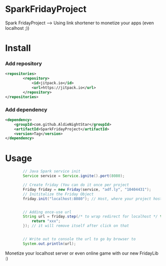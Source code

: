 # SparkFridayProject
Spark FridayProject --> Using link shortener to monetize your apps (even localhost ;))

# Install

### Add repository
```xml
<repositories>
        <repository>
            <id>jitpack.io</id>
            <url>https://jitpack.io</url>
        </repository>
</repositories>
```

### Add dependency
```xml
<dependency>
    <groupId>com.github.AldieNightStar</groupId>
    <artifactId>SparkFridayProject</artifactId>
    <version>Tag</version>
</dependency>
```


# Usage
``` java
        // Java Spark service init
        Service service = Service.ignite().port(8080);

        // Create friday (You can do it once per project
        Friday friday = new Friday(service, "adf.ly", "10404431");
        // Inititalize the Friday Object
        friday.init("localhost:8080"); // Host, where your project hosted (ex: mysite.com)


        // Adding once-use url
        String url = friday.step(/* to wrap redirect for localhost */ true, (req, res) -> {
            return "xxx";
        }); // it will remove itself after click on that


        // Write out to console the url to go by browser to
        System.out.println(url);

```

Monetize your localhost server or even online game with our new FridayLib :)

